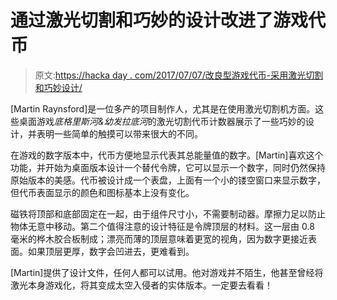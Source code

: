 # 通过激光切割和巧妙的设计改进了游戏代币

> 原文:[https://hacka day . com/2017/07/07/改良型游戏代币-采用激光切割和巧妙设计/](https://hackaday.com/2017/07/07/improved-game-tokens-with-laser-cutting-and-clever-design/)

[Martin Raynsford]是一位多产的项目制作人，尤其是在使用激光切割机方面。这些桌面游戏*底格里斯河&幼发拉底河*的激光切割代币计数器展示了一些巧妙的设计，并表明一些简单的触摸可以带来很大的不同。

在游戏的数字版本中，代币方便地显示代表其总能量值的数字。[Martin]喜欢这个功能，并开始为桌面版本设计一个替代令牌，它可以显示一个数字，同时仍然保持原始版本的美感。代币被设计成一个表盘，上面有一个小的镂空窗口来显示数字，但代币表面显示的颜色和图标基本上没有变化。

磁铁将顶部和底部固定在一起，由于组件尺寸小，不需要制动器。摩擦力足以防止物体无意中移动。第二个值得注意的设计特征是令牌顶层的材料。这一层由 0.8 毫米的桦木胶合板制成；漂亮而薄的顶层意味着更宽的视角，因为数字更接近表面。如果顶层更厚，数字会凹进去，更难看到。

[Martin]提供了设计文件，任何人都可以试用。他对游戏并不陌生，他甚至曾经将激光本身游戏化，将其变成太空入侵者的实体版本。一定要去看看！